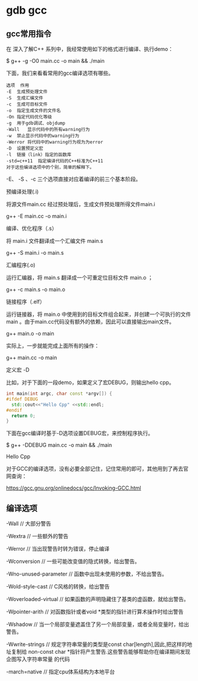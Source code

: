 # gdb gcc

## gcc常用指令

在 深入了解C++ 系列中，我经常使用如下的格式进行编译、执行demo：

$ g++ -g -O0 main.cc -o main && ./main

下面，我们来看看常用的gcc编译选项有哪些。
```
选项	作用
-E	生成预处理文件
-S	生成汇编文件
-c	生成可目标文件
-o	指定生成文件的文件名
-On	指定代码优化等级
-g	用于gdb调试、objdump
-Wall	显示代码中的所有warning行为
-w	禁止显示代码中的warning行为
-Werror	将代码中的warning行为视为为error
-D	设置预定义宏
-l	链接（link）指定的函数库
-std=c++11	指定编译代码的C++标准为C++11
对于这些编译选项中的个别，简单的解释下。
```
-E、  -S  、-c 三个选项直接对应着编译的前三个基本阶段。

预编译处理(.i)

将源文件main.cc 经过预处理后，生成文件预处理所得文件main.i

g++ -E main.cc -o main.i

编译、优化程序（.s）

将 main.i 文件翻译成一个汇编文件 main.s

g++ -S main.i  -o main.s

汇编程序(.o)

运行汇编器，将 main.s 翻译成一个可重定位目标文件 main.o   ；

g++ -c main.s -o main.o

链接程序（.elf）

运行链接器，将 main.o 中使用到的目标文件组合起来，并创建一个可执行的文件 main  。由于main.cc代码没有额外的依赖，因此可以直接输出main文件。

g++ main.o -o main

实际上，一步就能完成上面所有的操作：

g++ main.cc -o main

定义宏 -D

比如，对于下面的一段demo，如果定义了宏DEBUG，则输出hello cpp。

```c++
int main(int argc, char const *argv[]) {
#ifdef DEBUG
  std::cout<<"Hello Cpp" <<std::endl;
#endif
  return 0;
}
```

下面在gcc编译时基于-D选项设置DEBUG宏，来控制程序执行。

$ g++ -DDEBUG main.cc -o main && ./main

Hello Cpp

对于GCC的编译选项，没有必要全部记住，记住常用的即可，其他用到了再去官网查询：

https://gcc.gnu.org/onlinedocs/gcc/Invoking-GCC.html

## 编译选项

-Wall			// 大部分警告 

-Wextra			// 一些额外的警告

-Werror			// 当出现警告时转为错误，停止编译

-Wconversion		// 一些可能改变值的隐式转换，给出警告。

-Wno-unused-parameter	// 函数中出现未使用的参数，不给出警告。

-Wold-style-cast		// C风格的转换，给出警告

-Woverloaded-virtual	// 如果函数的声明隐藏住了基类的虚函数，就给出警告。

-Wpointer-arith		// 对函数指针或者void *类型的指针进行算术操作时给出警告

-Wshadow		// 当一个局部变量遮盖住了另一个局部变量，或者全局变量时，给出警告。


-Wwrite-strings		// 规定字符串常量的类型是const char[length],因此,把这样的地址复制给 non-const char *指针将产生警告.这些警告能够帮助你在编译期间发现企图写入字符串常量 的代码

-march=native		// 指定cpu体系结构为本地平台

